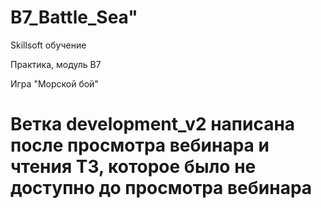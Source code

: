 <h1>B7_Battle_Sea" </h1>
<p>Skillsoft обучение </p>
<p>Практика, модуль B7 </p>
<p>Игра "Морской бой" </p>
<h1>Ветка development_v2 написана после просмотра вебинара и чтения ТЗ, которое было не доступно до просмотра вебинара</h1>
